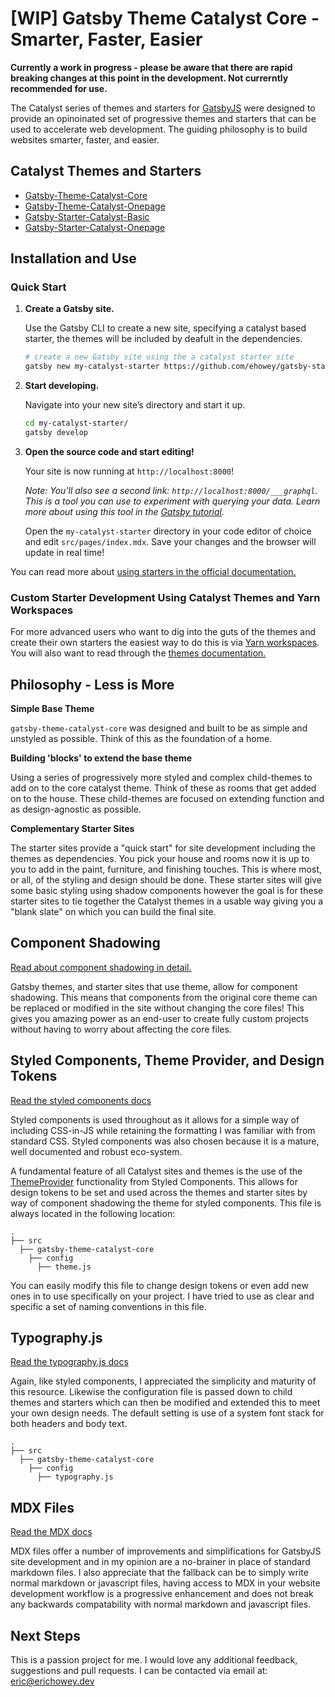 # \[WIP\] Gatsby Theme Catalyst Core - Smarter, Faster, Easier


**Currently a work in progress - please be aware that there are rapid breaking changes at this point in the development. Not currerntly recommended for use.**

The Catalyst series of themes and starters for [GatsbyJS](https://www.gatsbyjs.org/) were designed to provide an opinoinated set of progressive themes and starters that can be used to accelerate web development. The guiding philosophy is to build websites smarter, faster, and easier.

## Catalyst Themes and Starters

* [Gatsby-Theme-Catalyst-Core](https://github.com/ehowey/gatsby-theme-catalyst-core)
* [Gatsby-Theme-Catalyst-Onepage](https://github.com/ehowey/gatsby-theme-catalyst-onepage)
* [Gatsby-Starter-Catalyst-Basic](https://github.com/ehowey/gatsby-starter-catalyst-basic)
* [Gatsby-Starter-Catalyst-Onepage](https://github.com/ehowey/gatsby-starter-catalyst-onepage)

## Installation and Use

### Quick Start

1.  **Create a Gatsby site.**

    Use the Gatsby CLI to create a new site, specifying a catalyst based starter, the themes will be included by deafult in the dependencies.

    ```sh
    # create a new Gatsby site using the a catalyst starter site
    gatsby new my-catalyst-starter https://github.com/ehowey/gatsby-starter-catalyst-basic
    ```

1.  **Start developing.**

    Navigate into your new site’s directory and start it up.

    ```sh
    cd my-catalyst-starter/
    gatsby develop
    ```

1.  **Open the source code and start editing!**

    Your site is now running at `http://localhost:8000`!

    _Note: You'll also see a second link: _`http://localhost:8000/___graphql`_. This is a tool you can use to experiment with querying your data. Learn more about using this tool in the [Gatsby tutorial](https://www.gatsbyjs.org/tutorial/part-five/#introducing-graphiql)._

    Open the `my-catalyst-starter` directory in your code editor of choice and edit `src/pages/index.mdx`. Save your changes and the browser will update in real time!
    
You can read more about [using starters in the official documentation.](https://www.gatsbyjs.org/docs/starters/)

### Custom Starter Development Using Catalyst Themes and Yarn Workspaces

For more advanced users who want to dig into the guts of the themes and create their own starters the easiest way to do this is via [Yarn workspaces](https://www.gatsbyjs.org/blog/2019-05-22-setting-up-yarn-workspaces-for-theme-development/). You will also want to read through the [themes documentation.](https://www.gatsbyjs.org/docs/themes/)  

## Philosophy - Less is More

**Simple Base Theme**

`gatsby-theme-catalyst-core` was designed and built to be as simple and unstyled as possible. Think of this as the foundation of a home.

**Building 'blocks' to extend the base theme**

Using a series of progressively more styled and complex child-themes to add on to the core catalyst theme. Think of these as rooms that get added on to the house. These child-themes are focused on extending function and as design-agnostic as possible.

**Complementary Starter Sites**

The starter sites provide a "quick start" for site development including the themes as dependencies. You pick your house and rooms now it is up to you to add in the paint, furniture, and finishing touches.  This is where most, or all, of the styling and design should be done.  These starter sites will give some basic styling using shadow components however the goal is for these starter sites to tie together the Catalyst themes in a usable way giving you a "blank slate" on which you can build the final site.

## Component Shadowing

[Read about component shadowing in detail.](https://www.gatsbyjs.org/blog/2019-04-29-component-shadowing/)

Gatsby themes, and starter sites that use theme, allow for component shadowing.  This means that components from the original core theme can be replaced or modified in the site without changing the core files! This gives you amazing power as an end-user to create fully custom projects without having to worry about affecting the core files. 

## Styled Components, Theme Provider, and Design Tokens

[Read the styled components docs](https://www.styled-components.com/docs)

Styled components is used throughout as it allows for a simple way of including CSS-in-JS while retaining the formatting I was familiar with from standard CSS. Styled components was also chosen because it is a mature, well documented and robust eco-system. 

A fundamental feature of all Catalyst sites and themes is the use of the [ThemeProvider](https://www.styled-components.com/docs/advanced) functionality from Styled Components.  This allows for design tokens to be set and used across the themes and starter sites by way of component shadowing the theme for styled components. This file is always located in the following location:

    .
    ├── src
      ├── gatsby-theme-catalyst-core
        ├── config
          ├── theme.js
          
You can easily modify this file to change design tokens or even add new ones in to use specifically on your project.  I have tried to use as clear and specific a set of naming conventions in this file.

## Typography.js

[Read the typography.js docs](https://kyleamathews.github.io/typography.js/)

Again, like styled components, I appreciated the simplicity and maturity of this resource. Likewise the configuration file is passed down to child themes and starters which can then be modified and extended this to meet your own design needs.  The default setting is use of a system font stack for both headers and body text.

    .
    ├── src
      ├── gatsby-theme-catalyst-core
        ├── config
          ├── typography.js

## MDX Files

[Read the MDX docs](https://mdxjs.com/)

MDX files offer a number of improvements and simplifications for GatsbyJS site development and in my opinion are a no-brainer in place of standard markdown files. I also appreciate that the fallback can be to simply write normal markdown or javascript files, having access to MDX in your website development workflow is a progressive enhancement and does not break any backwards compatability with normal markdown and javascript files.

## Next Steps

This is a passion project for me.  I would love any additional feedback, suggestions and pull requests.  I can be contacted via email at: <eric@erichowey.dev>
